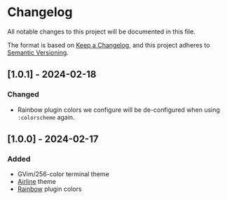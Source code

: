 # Changelog

All notable changes to this project will be documented in this file.

The format is based on [Keep a Changelog](https://keepachangelog.com/en/1.1.0/),
and this project adheres to [Semantic Versioning](https://semver.org/spec/v2.0.0.html).

## [1.0.1] - 2024-02-18

### Changed

- Rainbow plugin colors we configure will be de-configured when using `:colorscheme` again.

## [1.0.0] - 2024-02-17

### Added

- GVim/256-color terminal theme
- [Airline](https://github.com/vim-airline/vim-airline) theme
- [Rainbow](https://github.com/luochen1990/rainbow) plugin colors

